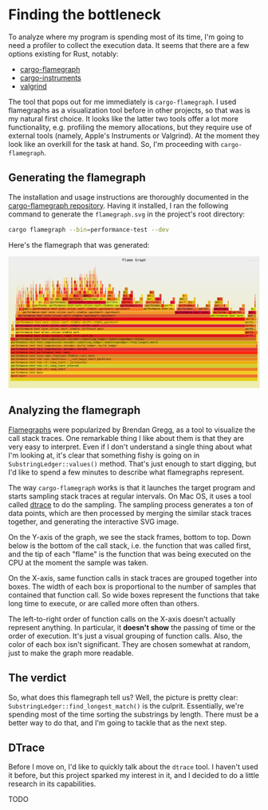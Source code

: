 # Finding the bottleneck

To analyze where my program is spending most of its time, I'm going to need a profiler to collect the execution data. It seems that there are a few options existing for Rust, notably:

- [cargo-flamegraph](https://github.com/flamegraph-rs/flamegraph)
- [cargo-instruments](https://crates.io/crates/cargo-instruments)
- [valgrind](https://valgrind.org/)

The tool that pops out for me immediately is `cargo-flamegraph`. I used flamegraphs as a visualization tool before in other projects, so that was is my natural first choice. It looks like the latter two tools offer a lot more functionality, e.g. profiling the memory allocations, but they require use of external tools (namely, Apple's Instruments or Valgrind). At the moment they look like an overkill for the task at hand. So, I'm proceeding with `cargo-flamegraph`.

## Generating the flamegraph

The installation and usage instructions are thoroughly documented in the [cargo-flamegraph repository](https://github.com/flamegraph-rs/flamegraph). Having it installed, I ran the following command to generate the `flamegraph.svg` in the project's root directory:

```bash
cargo flamegraph --bin=performance-test --dev
```

Here's the flamegraph that was generated:

![Generated flamegraph](./images/profile-flamegraph.svg)

## Analyzing the flamegraph

[Flamegraphs](https://www.brendangregg.com/flamegraphs.html) were popularized by Brendan Gregg, as a tool to visualize the call stack traces. One remarkable thing I like about them is that they are very easy to interpret. Even if I don't understand a single thing about what I'm looking at, it's clear that something fishy is going on in `SubstringLedger::values()` method. That's just enough to start digging, but I'd like to spend a few minutes to describe what flamegraphs represent.

The way `cargo-flamegraph` works is that it launches the target program and starts sampling stack traces at regular intervals. On Mac OS, it uses a tool called [dtrace](https://dtrace.org/about/) to do the sampling. The sampling process generates a ton of data points, which are then processed by merging the similar stack traces together, and generating the interactive SVG image.

On the Y-axis of the graph, we see the stack frames, bottom to top. Down below is the bottom of the call stack, i.e. the function that was called first, and the tip of each "flame" is the function that was being executed on the CPU at the moment the sample was taken.

On the X-axis, same function calls in stack traces are grouped together into boxes. The width of each box is proportional to the number of samples that contained that function call. So wide boxes represent the functions that take long time to execute, or are called more often than others.

The left-to-right order of function calls on the X-axis doesn't actually represent anything. In particular, it **doesn't show** the passing of time or the order of execution. It's just a visual grouping of function calls. Also, the color of each box isn't significant. They are chosen somewhat at random, just to make the graph more readable.

## The verdict

So, what does this flamegraph tell us? Well, the picture is pretty clear: `SubstringLedger::find_longest_match()` is the culprit. Essentially, we're spending most of the time sorting the substrings by length. There must be a better way to do that, and I'm going to tackle that as the next step.

## DTrace

Before I move on, I'd like to quickly talk about the `dtrace` tool. I haven't used it before, but this project sparked my interest in it, and I decided to do a little research in its capabilities.

TODO
